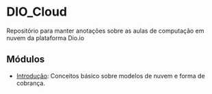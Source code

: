 # DIO_Cloud
Repositório para manter anotações sobre as aulas de computação em nuvem da plataforma Dio.io

## Módulos

* [Introdução](/anotacao/Introducao.md): Conceitos básico sobre modelos de nuvem e forma de cobrança.


